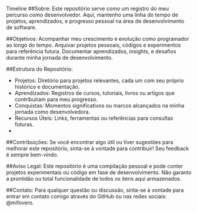 Timeline
##Sobre:
Este repositório serve como um registro do meu percurso como desenvolvedor. Aqui, mantenho uma linha do tempo de projetos, aprendizados, e progresso pessoal na área de desenvolvimento de software.

##Objetivos:
Acompanhar meu crescimento e evolução como programador ao longo do tempo.
Arquivar projetos pessoais, códigos e experimentos para referência futura.
Documentar aprendizados, insights, e desafios durante minha jornada de desenvolvimento.

##Estrutura do Repositório:
- Projetos: Diretório para projetos relevantes, cada um com seu próprio histórico e documentação.
- Aprendizados: Registros de cursos, tutoriais, livros ou artigos que contribuíram para meu progresso.
- Conquistas: Momentos significativos ou marcos alcançados na minha jornada como desenvolvedora.
- Recursos Úteis: Links, ferramentas ou referências para consultas futuras.
- 
##Contribuições:
Se você encontrar algo útil ou tiver sugestões para melhorar este repositório, sinta-se à vontade para contribuir! Seu feedback é sempre bem-vindo.

##Aviso Legal:
Este repositório é uma compilação pessoal e pode conter projetos experimentais ou código em fase de desenvolvimento. Não garanto a prontidão ou total funcionalidade de todos os itens aqui armazenados.

##Contato:
Para qualquer questão ou discussão, sinta-se à vontade para entrar em contato comigo através do GitHub ou nas redes sociais: @mifovero.



